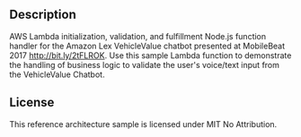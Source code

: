 ## Description

AWS Lambda initialization, validation, and fulfillment Node.js function handler for the Amazon Lex VehicleValue chatbot presented at MobileBeat 2017 
http://bit.ly/2tFLROK.
Use this sample Lambda function to demonstrate the handling of business logic to validate the user's voice/text input from the VehicleValue Chatbot.

## License

This reference architecture sample is licensed under MIT No Attribution.